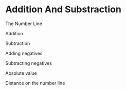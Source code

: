 # Addition And Substraction

The Number Line 

Addition 

Subtraction 

Adding negatives 

Subtracting negatives 

Absolute value 

Distance on the number line 
